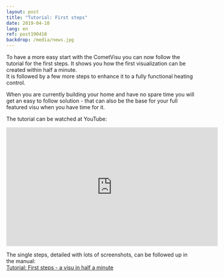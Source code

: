 ```yaml
---
layout: post
title: "Tutorial: First steps"
date: 2019-04-10
lang: en
ref: post190410
backdrop: /media/news.jpg
---
```


To have a more easy start with the CometVisu you can now follow the tutorial
for the first steps. It shows you how the first visualization can be created
within half a minute.  
It is followed by a few more steps to enhance it to a fully functional heating
control.

When you are currently building your home and have no spare time you will get
an easy to follow solution - that can also be the base for your full featured
visu when you have time for it.

The tutorial can be watched at YouTube:

<iframe width="560" height="315" src="https://www.youtube-nocookie.com/embed/YK86XVVkfDk" frameborder="0" allow="accelerometer; autoplay; encrypted-media; gyroscope; picture-in-picture" allowfullscreen></iframe>

The single steps, detailed with lots of screenshots, can be followed up in the manual:  
[Tutorial: First steps - a visu in half a minute](https://www.cometvisu.org/CometVisu/en/0.11/manual/tutorial/first_steps.html)